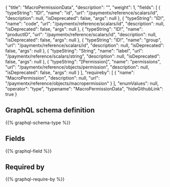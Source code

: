 {
  "title": "MacroPermissionData",
  "description": "",
  "weight": 1,
  "fields": [
    {
      "typeString": "ID!",
      "name": "id",
      "url": "/paymentx/reference/scalars/id",
      "description": null,
      "isDeprecated": false,
      "args": null
    },
    {
      "typeString": "ID!",
      "name": "code",
      "url": "/paymentx/reference/scalars/id",
      "description": null,
      "isDeprecated": false,
      "args": null
    },
    {
      "typeString": "ID!",
      "name": "productID",
      "url": "/paymentx/reference/scalars/id",
      "description": null,
      "isDeprecated": false,
      "args": null
    },
    {
      "typeString": "ID!",
      "name": "group",
      "url": "/paymentx/reference/scalars/id",
      "description": null,
      "isDeprecated": false,
      "args": null
    },
    {
      "typeString": "String",
      "name": "label",
      "url": "/paymentx/reference/scalars/string",
      "description": null,
      "isDeprecated": false,
      "args": null
    },
    {
      "typeString": "[Permission]",
      "name": "permissions",
      "url": "/paymentx/reference/objects/permission",
      "description": null,
      "isDeprecated": false,
      "args": null
    }
  ],
  "requireby": [
    {
      "name": "MacroPermission",
      "description": null,
      "url": "/paymentx/reference/objects/macropermission"
    }
  ],
  "enumValues": null,
  "operator": "type",
  "typename": "MacroPermissionData",
  "hideGithubLink": true
}
## GraphQL schema definition

{{% graphql-schema-type %}}

## Fields

{{% graphql-field %}}

## Required by

{{% graphql-require-by %}}
